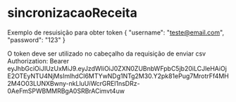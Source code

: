 # sincronizacaoReceita

Exemplo de resuisição para obter token 
{
    "username": "teste@email.com",
    "password": "123"
}

O token deve ser utilizado no cabeçalho da requisição de enviar csv
Authorization: Bearer eyJhbGciOiJIUzUxMiJ9.eyJzdWIiOiJ0ZXN0ZUBnbWFpbC5jb20iLCJleHAiOjE2OTEyNTU4NjMsImlhdCI6MTYwNDg1NTg2M30.Y2pk81ePug7MrotrFf4MH2M4O03LUNXBwny-nkLluUiWcrGREl1nsDRz-0AeFmSPWBMMRBgA0SRBrACimvt4uw
